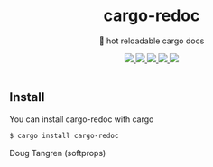 <h1 align="center">
  cargo-redoc
</h1>

<p align="center">
   🚒 hot reloadable cargo docs
</p>

<div align="center">
  <a href="https://github.com/softprops/cargo-redoc/actions">
    <img src="https://github.com/softprops/cargo-redoc/workflows/Main/badge.svg"/>
  </a>
  <a href="https://crates.io/crates/cargo-redoc">
    <img src="http://meritbadge.herokuapp.com/cargo-redoc"/>
  </a>
  <a href="http://docs.rs/cargo-redoc">
    <img src="https://docs.rs/cargo-redoc/badge.svg"/>
  </a>
  <a href="https://softprops.github.io/cargo-redoc">
   <img src="https://img.shields.io/badge/docs-master-green.svg"/>
  </a>
  <a href="LICENSE">
    <img src="https://img.shields.io/badge/license-MIT-brightgreen.svg"/>
  </a>
</div>

<br />

## Install

You can install cargo-redoc with cargo

```sh
$ cargo install cargo-redoc
```

Doug Tangren (softprops) 